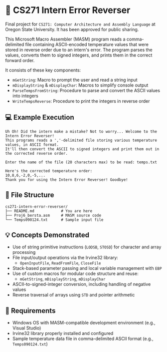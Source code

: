 # :arrows_counterclockwise: CS271 Intern Error Reverser

Final project for `CS271: Computer Architecture and Assembly Language` at Oregon State University. It has been approved for public sharing.

This Microsoft Macro Assembler (MASM) program reads a comma-delimited file containing ASCII-encoded temperature values that were stored in reverse order due to an intern's error. The program parses the values, converts them to signed integers, and prints them in the correct forward order.
 
It consists of these key components:

- `mGetString`: Macro to prompt the user and read a string input
- `mDisplayString` & `mDisplayChar`: Macros to simplify console output
- `ParseTempsFromString`: Procedure to parse and convert the ASCII values into integers
- `WriteTempsReverse`: Procedure to print the integers in reverse order

## :computer: Example Execution

```plaintext
Uh Oh! Did the intern make a mistake? Not to worry... Welcome to the Intern Error Reverser!
This programs reads a ','-delimited file storing various temperature values, in ASCII format.
It'll then convert the ASCII to signed integers and print them out in the corrected reverse order.

Enter the name of the file (20 characters max) to be read: temps.txt

Here's the corrected temperature order:
10,8,6,-2,0,-5,...
Thank you for using the Intern Error Reverser! Goodbye!
```

## :open_file_folder: File Structure
```
cs271-intern-error-reverser/
├── README.md            # You are here
├── Proj6_bersta.asm     # MASM source code
└── Temps090124.txt      # Sample input file
```

## :bulb: Concepts Demonstrated

- Use of string primitive instructions (`LODSB`, `STOSD`) for character and array processing
- File input/output operations via the Irvine32 library:
  - `OpenInputFile`, `ReadFromFile`, `CloseFile`
- Stack-based parameter passing and local variable management with `EBP`
- Use of custom macros for modular code structure and reuse:
  - `mGetString`, `mDisplayString`, `mDisplayChar`
- ASCII-to-signed-integer conversion, including handling of negative values
- Reverse traversal of arrays using `STD` and pointer arithmetic

## :paperclip: Requirements

- Windows OS with MASM-compatible development environment (e.g., Visual Studio)
- Irvine32 library properly installed and configured
- Sample temperature data file in comma-delimited ASCII format (e.g., `Temps090124.txt`)

